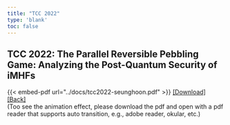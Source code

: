 ```yaml
---
title: "TCC 2022"
type: 'blank'
toc: false
---
```

## TCC 2022: The Parallel Reversible Pebbling Game: Analyzing the Post-Quantum Security of iMHFs
{{< embed-pdf url="../docs/tcc2022-seunghoon.pdf" >}}
[[Download]](../../docs/tcc2022-seunghoon.pdf) [[Back]](../../talks)\
(Too see the animation effect, please download the pdf and open with a pdf reader that supports auto transition, e.g., adobe reader, okular, etc.)
